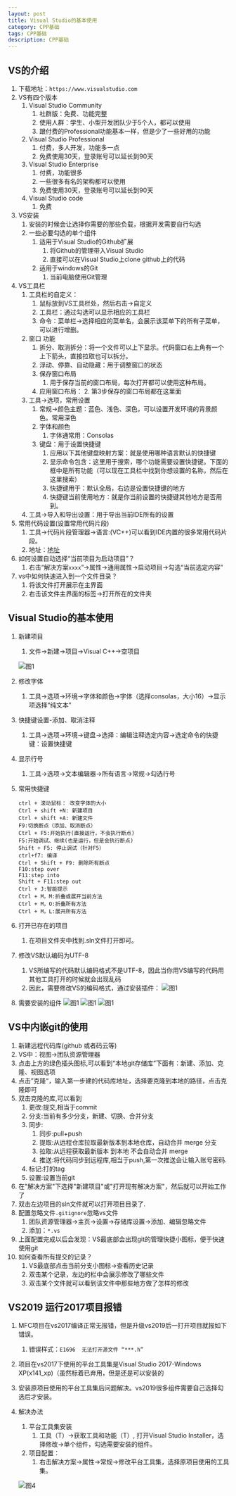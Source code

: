 ```yaml
---
layout: post
title: Visual Studio的基本使用
category: CPP基础
tags: CPP基础
description: CPP基础
---  
```


## VS的介绍
1. 下载地址：`https://www.visualstudio.com`
2. VS有四个版本
    1. Visual Studio Community
        1. 社群版：免费、功能完整
        2. 使用人群：学生、小型开发团队少于5个人，都可以使用
        3. 跟付费的Professional功能基本一样，但是少了一些好用的功能
    2. Visual Studio Professional
        1. 付费，多人开发，功能多一点
        2. 免费使用30天，登录账号可以延长到90天
    3. Visual Studio Enterprise
        1. 付费，功能很多
        2. 一些很多有名的架构都可以使用
        3. 免费使用30天，登录账号可以延长到90天
    4. Visual Studio code
        1. 免费
3. VS安装
    1. 安装的时候会让选择你需要的那些负载，根据开发需要自行勾选
    2. 一些必要勾选的单个组件
        1. 适用于Visual Studio的Github扩展
            1. 将Github的管理带入Visual Studio
            2. 直接可以在Visual Studio上clone github上的代码
        2. 适用于windows的Git
            1. 当前电脑使用Git管理
4. VS工具栏
    1. 工具栏的自定义：
        1. 鼠标放到VS工具栏处，然后右击->自定义
        2. 工具栏：通过勾选可以显示相应的工具栏
        3. 命令：菜单栏->选择相应的菜单名，会展示该菜单下的所有子菜单，可以进行增删。
    2. 窗口 功能
        1. 拆分、取消拆分：将一个文件可以上下显示。代码窗口右上角有一个上下箭头，直接拉取也可以拆分。
        2. 浮动、停靠、自动隐藏：用于调整窗口的状态
        3. 保存窗口布局
            1. 用于保存当前的窗口布局，每次打开都可以使用这种布局。
        4. 应用窗口布局：
            2. 第3步保存的窗口布局都在这里面
    3. 工具->选项，常用设置
        1. 常规->颜色主题：蓝色、浅色、深色，可以设置开发环境的背景颜色。常用深色
        2. 字体和颜色
            1. 字体通常用：Consolas
        3. 键盘：用于设置快捷键
            1. 应用以下其他键盘映射方案：就是使用哪种语言默认的快捷键
            2. 显示命令包含：这里用于搜索，哪个功能需要设置快捷键。下面的框中是所有功能（可以现在工具栏中找到你想设置的名称，然后在这里搜索）
            3. 快捷键用于：默认全局，右边是设置快捷键的地方
            4. 快捷键当前使用地方：就是你当前设置的快捷键其他地方是否用到。
    4. 工具->导入和导出设置：用于导出当前IDE所有的设置
5. 常用代码设置(设置常用代码片段)
    1. 工具->代码片段管理器->语言:(VC++)可以看到IDE内置的很多常用代码片段。
    2. 地址：[地址](https://blog.csdn.net/qq_20309055/article/details/78877903)
6. 如何设置自动选择“当前项目为启动项目”？
    1. 右击“解决方案`xxxx`”->属性->通用属性->启动项目->勾选“当前选定内容”
7. vs中如何快速进入到一个文件目录？
    1. 将该文件打开展示在主界面
    2. 右击该文件主界面的标签->打开所在的文件夹
       
## Visual Studio的基本使用
1. 新建项目
    1. 文件->新建->项目->Visual C++->空项目
        
    ![图1](https://raw.githubusercontent.com/zhoghua123/imgsBed/master/cpp01.png)

2. 修改字体
    1. 工具->选项->环境->字体和颜色->字体（选择consolas，大小16）->显示项选择“纯文本”
3. 快捷键设置-添加、取消注释
    1. 工具->选项->环境->键盘->选择：编辑注释选定内容->选定命令的快捷键：设置快捷键
4. 显示行号
    1. 工具->选项->文本编辑器->所有语言->常规->勾选行号
5. 常用快捷键 
    
    ```
    ctrl + 滚动鼠标： 改变字体的大小
    Ctrl + shift +N: 新建项目
    Ctrl + shift +A: 新建文件 
    F9:切换断点（添加、取消断点）
    Ctrl + F5:开始执行(直接运行，不会执行断点) 
    F5:开始调试、继续(也是运行，但是会执行断点) 
    Shift + F5: 停止调试（针对F5）
    ctrl+f7: 编译
    Ctrl + Shift + F9: 删除所有断点 
    F10:step over
    F11:step into
    Shift + F11:step out
    Ctrl + J:智能提示
    Ctrl + M，M:折叠或展开当前方法 
    Ctrl + M，O:折叠所有方法
    Ctrl + M，L:展开所有方法
    ```
6. 打开已存在的项目
    1. 在项目文件夹中找到.sln文件打开即可。
7. 修改VS默认编码为UTF-8 
    1. VS所编写的代码默认编码格式不是UTF-8，因此当你用VS编写的代码用其他工具打开的时候就会出现乱码
    2. 因此，需要修改VS的编码格式，通过安装插件：
    ![图1](https://raw.githubusercontent.com/zhoghua123/imgsBed/master/cpp02.png)
8. 需要安装的组件 
    ![图1](https://raw.githubusercontent.com/zhoghua123/imgsBed/master/cpp03.png)
    ![图1](https://raw.githubusercontent.com/zhoghua123/imgsBed/master/cpp04.png)
    ![图1](https://raw.githubusercontent.com/zhoghua123/imgsBed/master/cpp05.png)

## VS中内嵌git的使用
1. 新建远程代码库(github 或者码云等)
2. VS中：视图->团队资源管理器
3. 点击上方的绿色插头图标,可以看到“本地git存储库”下面有：新建、添加、克隆、视图选项
4. 点击”克隆“，输入第一步建的代码库地址，选择要克隆到本地的路径，点击克隆即可
5. 双击克隆的库,可以看到
    1. 更改:提交,相当于commit
    2. 分支:当前有多少分支，新建、切换、合并分支
    3. 同步:
        1. 同步:pull+push
        2. 提取:从远程仓库拉取最新版本到本地仓库，自动合并 merge 分支
        3. 拉取:从远程获取最新版本 到本地   不会自动合并 merge
        4. 推送:将代码同步到远程库,相当于push,第一次推送会让输入账号密码.
    4. 标记:打的tag
    5. 设置:设置当前git
6. 在"解决方案"下选择"新建项目"或"打开现有解决方案"，然后就可以开始工作了
7. 双击左边项目的sln文件就可以打开项目目录了.
8. 配置忽略文件`.gitignore`忽略vs文件
    1. 团队资源管理器->主页->设置->存储库设置->添加、编辑忽略文件
    2. 添加：`*.vs`
9. 上面配置完成以后会发现：VS最底部会出现git的管理快捷小图标，便于快速使用git
10. 如何查看所有提交的记录？
    1. VS最底部点击当前分支小图标->查看历史记录
    2. 双击某个记录，左边的栏中会展示修改了哪些文件
    3. 双击某个文件就可以看到该文件中那些地方做了怎样的修改

    
## VS2019 运行2017项目报错
1. MFC项目在vs2017编译正常无报错，但是升级vs2019后一打开项目就报如下错误。
    1. 错误样式：`E1696  无法打开源文件 “***.h”`
2. 项目在vs2017下使用的平台工具集是Visual Studio 2017-Windows XP(x141_xp)（虽然标着已弃用，但是还是可以安装的
3. 安装原项目使用的平台工具集后问题解决。vs2019很多组件需要自己选择勾选后才安装。
4. 解决办法
    1. 平台工具集安装
        1. 工具（T）→获取工具和功能（T）, 打开Visual Studio Installer，选择修改→单个组件，勾选需要安装的组件。
    2. 项目配置：
        1. 右击解决方案→属性→常规→修改平台工具集，选择原项目使用的工具集。
    
    ![图4](https://raw.githubusercontent.com/zhoghua123/imgsBed/master/cpp75.png)

